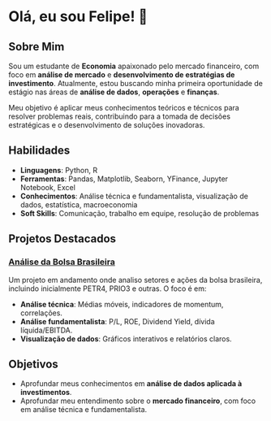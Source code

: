 # Olá, eu sou Felipe! 👋

## Sobre Mim
Sou um estudante de **Economia** apaixonado pelo mercado financeiro, com foco em **análise de mercado** e **desenvolvimento de estratégias de investimento**. Atualmente, estou buscando minha primeira oportunidade de estágio nas áreas de **análise de dados**, **operações** e **finanças**.

Meu objetivo é aplicar meus conhecimentos teóricos e técnicos para resolver problemas reais, contribuindo para a tomada de decisões estratégicas e o desenvolvimento de soluções inovadoras.

## Habilidades
- **Linguagens**: Python, R
- **Ferramentas**: Pandas, Matplotlib, Seaborn, YFinance, Jupyter Notebook, Excel
- **Conhecimentos**: Análise técnica e fundamentalista, visualização de dados, estatística, macroeconomia
- **Soft Skills**: Comunicação, trabalho em equipe, resolução de problemas

## Projetos Destacados
### [Análise da Bolsa Brasileira](analise-bolsa-brasileira)
Um projeto em andamento onde analiso setores e ações da bolsa brasileira, incluindo inicialmente PETR4, PRIO3 e outras. O foco é em:
- **Análise técnica**: Médias móveis, indicadores de momentum, correlações.
- **Análise fundamentalista**: P/L, ROE, Dividend Yield, dívida líquida/EBITDA.
- **Visualização de dados**: Gráficos interativos e relatórios claros.

## Objetivos
- Aprofundar meus conhecimentos em **análise de dados aplicada à investimentos**.
- Aprofundar meu entendimento sobre o **mercado financeiro**, com foco em análise técnica e fundamentalista.
